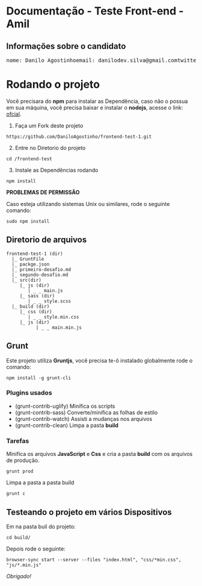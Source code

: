 # Documentação - Teste Front-end - Amil

## Informações sobre o candidato

<pre>
nome: Danilo Agostinhoemail: danilodev.silva@gmail.comtwitter: @danilodevgithub: DaniloAgostinho
</pre>

# Rodando o projeto

Você precisara do **npm** para instalar as Dependência, caso não o possua em sua máquina, você precisa baixar e instalar o **nodejs**, acesse o link: [ofcial](https://nodejs.org/en/).

1. Faça um Fork deste projeto

  ```
  https://github.com/DaniloAgostinho/frontend-test-1.git
  ```

2. Entre no Diretorio do projeto

  ```
  cd /frontend-test
  ```

3. Instale as Dependências rodando

  ```
  npm install
  ```

**PROBLEMAS DE PERMISSÃO**

Caso esteja utilizando sistemas Unix ou similares, rode o seguinte comando:

```
sudo npm install
```

## Diretorio de arquivos

```
frontend-test-1 (dir)
  |_ GruntFile
  |_ packge.json
  |_ primeiro-desafio.md
  |_ segundo-desafio.md
  |_ src(dir)
     |_ js (dir)
        | _ _ main.js
     |_ sass (dir)
        | _ _ style.scss
  |_ build (dir)
     |_ css (dir)
        | _ _ style.min.css
     |_ js (dir)
           | _ _ main.min.js
```

## Grunt

Este projeto utiliza **Gruntjs**, você precisa te-ô instalado globalmente rode o comando:

```
npm install -g grunt-cli
```

### Plugins usados

- (grunt-contrib-uglify) Minifica os scripts
- (grunt-contrib-sass) Converte/minifica as folhas de estilo
- (grunt-contrib-watch) Assisti a mudanças nos arquivos
- (grunt-contrib-clean) Limpa a pasta **build**

### Tarefas

Minifica os arquivos **JavaScript** e **Css** e cria a pasta **build** com os arquivos de produção.

```
grunt prod
```

Limpa a pasta a pasta build

```
grunt c
```

## Testeando o projeto em vários Dispositivos

Em na pasta buil do projeto:

```
cd build/
```

Depois rode o seguinte:

```
browser-sync start --server --files "index.html", "css/*min.css", "js/*.min.js"
```

_Obrigado!_
